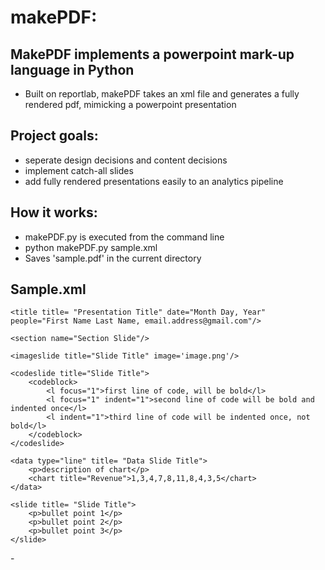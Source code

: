 makePDF: 
=======

## MakePDF implements a powerpoint mark-up language in Python

- Built on reportlab, makePDF takes an xml file and generates a fully rendered pdf, mimicking a powerpoint presentation 

## Project goals:
* seperate design decisions and content decisions
* implement catch-all slides
* add fully rendered presentations easily to an analytics pipeline

## How it works:
- makePDF.py is executed from the command line
- python makePDF.py sample.xml
- Saves 'sample.pdf' in the current directory

## Sample.xml

<?xml version="1.0"?>
<presentation>
	<info company="Company Title" logo="company_logo.png"/>
	
	<title title= "Presentation Title" date="Month Day, Year" people="First Name Last Name, email.address@gmail.com"/>

	<section name="Section Slide"/>
	
	<imageslide title="Slide Title" image='image.png'/>
	
	<codeslide title="Slide Title">
		<codeblock>
			<l focus="1">first line of code, will be bold</l>
			<l focus="1" indent="1">second line of code will be bold and indented once</l>
			<l indent="1">third line of code will be indented once, not bold</l>
		</codeblock>
	</codeslide>
	
	<data type="line" title= "Data Slide Title">
		<p>description of chart</p>
		<chart title="Revenue">1,3,4,7,8,11,8,4,3,5</chart>
	</data>
	
	<slide title= "Slide Title">
		<p>bullet point 1</p>
		<p>bullet point 2</p>
		<p>bullet point 3</p>
	</slide>

-</presentation>
